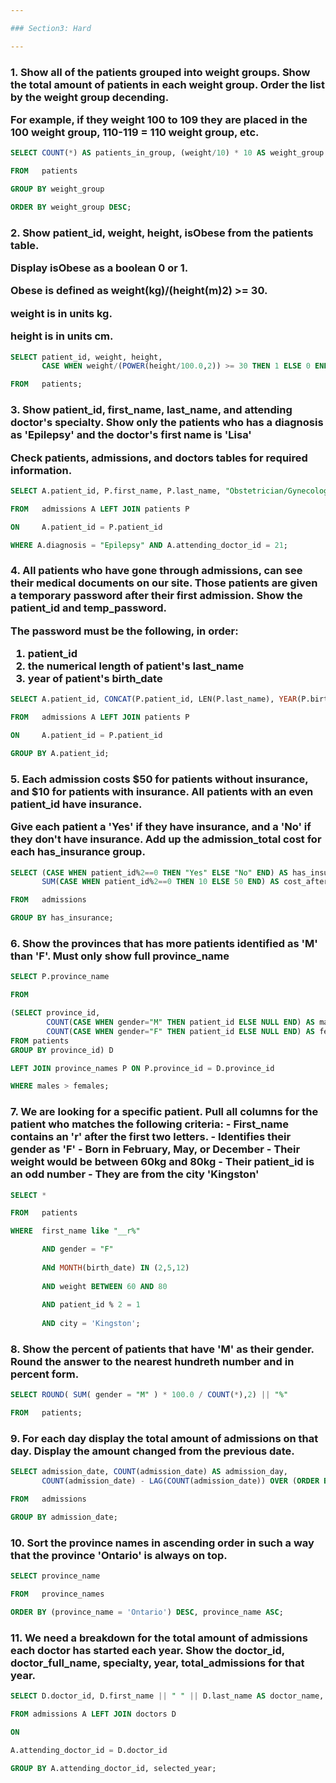 ```yaml
---

### Section3: Hard

---
```


<h3>1. Show all of the patients grouped into weight groups.
Show the total amount of patients in each weight group.
Order the list by the weight group decending.

For example, if they weight 100 to 109 they are placed in the 100 weight group, 110-119 = 110 weight group, etc.</h3>

```sql
SELECT COUNT(*) AS patients_in_group, (weight/10) * 10 AS weight_group

FROM   patients

GROUP BY weight_group

ORDER BY weight_group DESC;
```

<h3>2. Show patient_id, weight, height, isObese from the patients table.

Display isObese as a boolean 0 or 1.

Obese is defined as weight(kg)/(height(m)2) >= 30.

weight is in units kg.

height is in units cm.</h3>

```sql
SELECT patient_id, weight, height,
       CASE WHEN weight/(POWER(height/100.0,2)) >= 30 THEN 1 ELSE 0 END AS isObese

FROM   patients;
```

<h3>3. Show patient_id, first_name, last_name, and attending doctor's specialty.
Show only the patients who has a diagnosis as 'Epilepsy' and the doctor's first name is 'Lisa'

Check patients, admissions, and doctors tables for required information.</h3>

```sql
SELECT A.patient_id, P.first_name, P.last_name, "Obstetrician/Gynecologist"

FROM   admissions A LEFT JOIN patients P

ON     A.patient_id = P.patient_id

WHERE A.diagnosis = "Epilepsy" AND A.attending_doctor_id = 21;
```

<h3>4. All patients who have gone through admissions, can see their medical documents on our site. Those patients are given a temporary password after their first admission. Show the patient_id and temp_password.

The password must be the following, in order:
1. patient_id
2. the numerical length of patient's last_name
3. year of patient's birth_date</h3>

```sql
SELECT A.patient_id, CONCAT(P.patient_id, LEN(P.last_name), YEAR(P.birth_date)) AS temp_password

FROM   admissions A LEFT JOIN patients P

ON     A.patient_id = P.patient_id

GROUP BY A.patient_id;
```

<h3>5. Each admission costs $50 for patients without insurance, and $10 for patients with insurance. All patients with an even patient_id have insurance.

Give each patient a 'Yes' if they have insurance, and a 'No' if they don't have insurance. Add up the admission_total cost for each has_insurance group.</h3>

```sql
SELECT (CASE WHEN patient_id%2==0 THEN "Yes" ELSE "No" END) AS has_insurance,
       SUM(CASE WHEN patient_id%2==0 THEN 10 ELSE 50 END) AS cost_after_insurance

FROM   admissions

GROUP BY has_insurance;
```

<h3>6. Show the provinces that has more patients identified as 'M' than 'F'. Must only show full province_name
</h3>

```sql
SELECT P.province_name

FROM

(SELECT province_id,
        COUNT(CASE WHEN gender="M" THEN patient_id ELSE NULL END) AS males,
        COUNT(CASE WHEN gender="F" THEN patient_id ELSE NULL END) AS females
FROM patients
GROUP BY province_id) D

LEFT JOIN province_names P ON P.province_id = D.province_id

WHERE males > females;
```

<h3>7. We are looking for a specific patient. Pull all columns for the patient who matches the following criteria:
- First_name contains an 'r' after the first two letters.
- Identifies their gender as 'F'
- Born in February, May, or December
- Their weight would be between 60kg and 80kg
- Their patient_id is an odd number
- They are from the city 'Kingston'</h3>

```sql
SELECT *

FROM   patients

WHERE  first_name like "__r%"

       AND gender = "F"
       
       ANd MONTH(birth_date) IN (2,5,12)
       
       AND weight BETWEEN 60 AND 80
       
       AND patient_id % 2 = 1
       
       AND city = 'Kingston';
```

<h3>8. Show the percent of patients that have 'M' as their gender. Round the answer to the nearest hundreth number and in percent form.</h3>

```sql
SELECT ROUND( SUM( gender = "M" ) * 100.0 / COUNT(*),2) || "%"

FROM   patients;
```

<h3>9. For each day display the total amount of admissions on that day. Display the amount changed from the previous date.
</h3>

```sql
SELECT admission_date, COUNT(admission_date) AS admission_day,
       COUNT(admission_date) - LAG(COUNT(admission_date)) OVER (ORDER BY admission_date) AS admission_count_change

FROM   admissions

GROUP BY admission_date;
```

<h3>10. Sort the province names in ascending order in such a way that the province 'Ontario' is always on top.
</h3>

```sql
SELECT province_name

FROM   province_names

ORDER BY (province_name = 'Ontario') DESC, province_name ASC;
```

<h3>11. We need a breakdown for the total amount of admissions each doctor has started each year. Show the doctor_id, doctor_full_name, specialty, year, total_admissions for that year.
</h3>

```sql
SELECT D.doctor_id, D.first_name || " " || D.last_name AS doctor_name, D.specialty, YEAR(A.admission_date) AS selected_year, COUNT(*) AS total_admissions

FROM admissions A LEFT JOIN doctors D

ON

A.attending_doctor_id = D.doctor_id

GROUP BY A.attending_doctor_id, selected_year;
```
